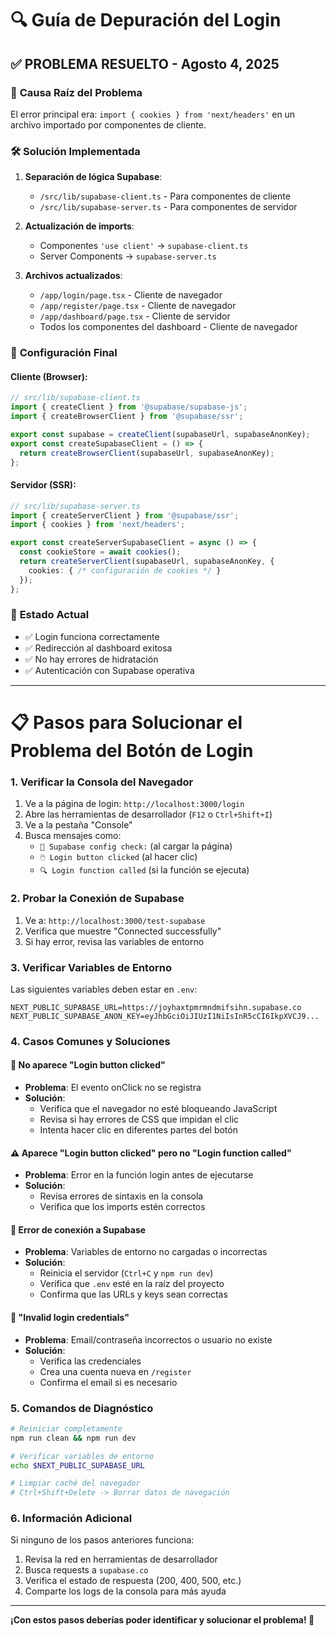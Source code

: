 # 🔍 Guía de Depuración del Login

## ✅ **PROBLEMA RESUELTO** - Agosto 4, 2025

### 🎯 **Causa Raíz del Problema**
El error principal era: `import { cookies } from 'next/headers'` en un archivo importado por componentes de cliente.

### 🛠️ **Solución Implementada**
1. **Separación de lógica Supabase**:
   - `/src/lib/supabase-client.ts` - Para componentes de cliente
   - `/src/lib/supabase-server.ts` - Para componentes de servidor
   
2. **Actualización de imports**:
   - Componentes `'use client'` → `supabase-client.ts`
   - Server Components → `supabase-server.ts`

3. **Archivos actualizados**:
   - `/app/login/page.tsx` - Cliente de navegador
   - `/app/register/page.tsx` - Cliente de navegador
   - `/app/dashboard/page.tsx` - Cliente de servidor
   - Todos los componentes del dashboard - Cliente de navegador

### 🔧 **Configuración Final**

#### Cliente (Browser):
```typescript
// src/lib/supabase-client.ts
import { createClient } from '@supabase/supabase-js';
import { createBrowserClient } from '@supabase/ssr';

export const supabase = createClient(supabaseUrl, supabaseAnonKey);
export const createSupabaseClient = () => {
  return createBrowserClient(supabaseUrl, supabaseAnonKey);
};
```

#### Servidor (SSR):
```typescript
// src/lib/supabase-server.ts
import { createServerClient } from '@supabase/ssr';
import { cookies } from 'next/headers';

export const createServerSupabaseClient = async () => {
  const cookieStore = await cookies();
  return createServerClient(supabaseUrl, supabaseAnonKey, {
    cookies: { /* configuración de cookies */ }
  });
};
```

### 🚀 **Estado Actual**
- ✅ Login funciona correctamente
- ✅ Redirección al dashboard exitosa
- ✅ No hay errores de hidratación
- ✅ Autenticación con Supabase operativa

---

# 📋 Pasos para Solucionar el Problema del Botón de Login

### 1. **Verificar la Consola del Navegador**
1. Ve a la página de login: `http://localhost:3000/login`
2. Abre las herramientas de desarrollador (`F12` o `Ctrl+Shift+I`)
3. Ve a la pestaña "Console"
4. Busca mensajes como:
   - `🔧 Supabase config check:` (al cargar la página)
   - `🖱️ Login button clicked` (al hacer clic)
   - `🔍 Login function called` (si la función se ejecuta)

### 2. **Probar la Conexión de Supabase**
1. Ve a: `http://localhost:3000/test-supabase`
2. Verifica que muestre "Connected successfully"
3. Si hay error, revisa las variables de entorno

### 3. **Verificar Variables de Entorno**
Las siguientes variables deben estar en `.env`:
```
NEXT_PUBLIC_SUPABASE_URL=https://joyhaxtpmrmndmifsihn.supabase.co
NEXT_PUBLIC_SUPABASE_ANON_KEY=eyJhbGciOiJIUzI1NiIsInR5cCI6IkpXVCJ9...
```

### 4. **Casos Comunes y Soluciones**

#### 🚫 **No aparece "Login button clicked"**
- **Problema**: El evento onClick no se registra
- **Solución**: 
  - Verifica que el navegador no esté bloqueando JavaScript
  - Revisa si hay errores de CSS que impidan el clic
  - Intenta hacer clic en diferentes partes del botón

#### ⚠️ **Aparece "Login button clicked" pero no "Login function called"**
- **Problema**: Error en la función login antes de ejecutarse
- **Solución**: 
  - Revisa errores de sintaxis en la consola
  - Verifica que los imports estén correctos

#### 🔌 **Error de conexión a Supabase**
- **Problema**: Variables de entorno no cargadas o incorrectas
- **Solución**:
  - Reinicia el servidor (`Ctrl+C` y `npm run dev`)
  - Verifica que `.env` esté en la raíz del proyecto
  - Confirma que las URLs y keys sean correctas

#### 🔐 **"Invalid login credentials"**
- **Problema**: Email/contraseña incorrectos o usuario no existe
- **Solución**:
  - Verifica las credenciales
  - Crea una cuenta nueva en `/register`
  - Confirma el email si es necesario

### 5. **Comandos de Diagnóstico**

```bash
# Reiniciar completamente
npm run clean && npm run dev

# Verificar variables de entorno
echo $NEXT_PUBLIC_SUPABASE_URL

# Limpiar caché del navegador
# Ctrl+Shift+Delete -> Borrar datos de navegación
```

### 6. **Información Adicional**

Si ninguno de los pasos anteriores funciona:
1. Revisa la red en herramientas de desarrollador
2. Busca requests a `supabase.co`
3. Verifica el estado de respuesta (200, 400, 500, etc.)
4. Comparte los logs de la consola para más ayuda

---

**¡Con estos pasos deberías poder identificar y solucionar el problema! 🎯**
